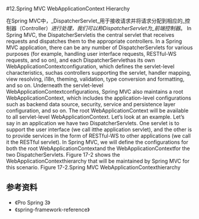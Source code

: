 #12.Spring MVC WebApplicationContext Hierarchy

在Spring MVC中，_DispatcherServlet_用于接收请求并将请求分配到相应的_控制器（Controller）_进行处理，我们可以称DispatcherServlet为_前端控制器_。
In Spring MVC, the DispatcherServletis the central servlet that receives requests and dispatches them 
to the appropriate controllers. In a Spring MVC application, there can be any number of 
DispatcherServlets for various purposes (for example, handling user interface requests, RESTful-WS 
requests, and so on), and each DispatcherServlethas its own WebApplicationContextconfiguration, 
which defines the servlet-level characteristics, suchas controllers supporting the servlet, handler 
mapping, view resolving, i18n, theming, validation, type conversion and formatting, and so on. 
Underneath the servlet-level WebApplicationContextconfigurations, Spring MVC also maintains a 
root WebApplicationContext, which includes the application-level configurations such as backend data 
source, security, service and persistence layer configuration, and so on. The root WebApplicationContext
will be available to all servlet-level WebApplicationContext. 
Let’s look at an example. Let’s say in an application we have two DispatcherServlets. One servlet is 
to support the user interface (we call itthe application servlet), and the other is to provide services in the 
form of RESTful-WS to other applications (we call it the RESTful servlet). In Spring MVC, we will define 
the configurations for both the root WebApplicationContextand the WebApplicationContextfor the two 
DispatcherServlets. Figure 17-2 shows the WebApplicationContexthierarchy that will be maintained by 
Spring MVC for this scenario. 
Figure 17-2.Spring MVC WebApplicationContexthierarchy

## 参考资料
  
* 《Pro Spring 3》
* 《spring-framework-reference》
